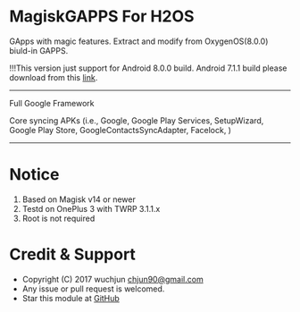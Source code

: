 # MagiskGAPPS For H2OS
GApps with magic features. Extract and modify from OxygenOS(8.0.0) biuld-in GAPPS.

!!!This version just support for Android 8.0.0 build. 
Android 7.1.1 build please download from this [link](https://github.com/Magisk-Modules-Repo/magisk-gapps-h2os/archive/7.1.1.zip).
***
Full Google Framework

Core syncing APKs (i.e., Google, Google Play Services, SetupWizard, Google Play Store, GoogleContactsSyncAdapter, Facelock, )

***
# Notice
1. Based on Magisk v14 or newer
2. Testd on OnePlus 3 with TWRP 3.1.1.x
3. Root is not required


# Credit & Support

* Copyright (C) 2017 wuchjun <chjun90@gmail.com>
* Any issue or pull request is welcomed.
* Star this module at [GitHub](https://github.com/Magisk-Modules-Repo/magisk-gapps-h2os)

